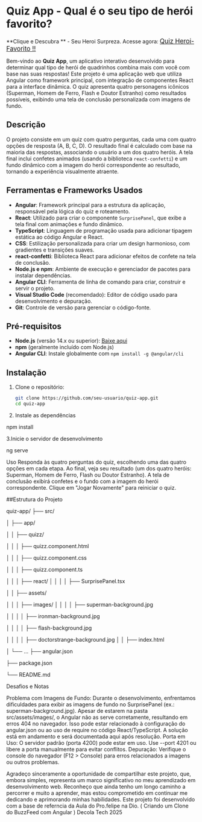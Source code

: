 # Quiz App - Qual é o seu tipo de herói favorito?

**Clique e Descubra ** - Seu  Heroi Surpreza. Acesse agora: <a href="https://dulcet-fudge-8224cf.netlify.app/" style="font-size:120%;" target="_blank">Quiz Heroi-Favorito !!</a>



Bem-vindo ao **Quiz App**, um aplicativo interativo desenvolvido para determinar qual tipo de herói de quadrinhos combina mais com você com base nas suas respostas! Este projeto é uma aplicação web que utiliza Angular como framework principal, com integração de componentes React para a interface dinâmica. O quiz apresenta quatro personagens icônicos (Superman, Homem de Ferro, Flash e Doutor Estranho) como resultados possíveis, exibindo uma tela de conclusão personalizada com imagens de fundo.

## Descrição

O projeto consiste em um quiz com quatro perguntas, cada uma com quatro opções de resposta (A, B, C, D). O resultado final é calculado com base na maioria das respostas, associando o usuário a um dos quatro heróis. A tela final inclui confetes animados (usando a biblioteca `react-confetti`) e um fundo dinâmico com a imagem do herói correspondente ao resultado, tornando a experiência visualmente atraente.

## Ferramentas e Frameworks Usados

- **Angular**: Framework principal para a estrutura da aplicação, responsável pela lógica do quiz e roteamento.
- **React**: Utilizado para criar o componente `SurprisePanel`, que exibe a tela final com animações e fundo dinâmico.
- **TypeScript**: Linguagem de programação usada para adicionar tipagem estática ao código Angular e React.
- **CSS**: Estilização personalizada para criar um design harmonioso, com gradientes e transições suaves.
- **react-confetti**: Biblioteca React para adicionar efeitos de confete na tela de conclusão.
- **Node.js e npm**: Ambiente de execução e gerenciador de pacotes para instalar dependências.
- **Angular CLI**: Ferramenta de linha de comando para criar, construir e servir o projeto.
- **Visual Studio Code** (recomendado): Editor de código usado para desenvolvimento e depuração.
- **Git**: Controle de versão para gerenciar o código-fonte.

## Pré-requisitos

- **Node.js** (versão 14.x ou superior): [Baixe aqui](https://nodejs.org/)
- **npm** (geralmente incluído com Node.js)
- **Angular CLI**: Instale globalmente com `npm install -g @angular/cli`

## Instalação

1. Clone o repositório:
   ```bash
   git clone https://github.com/seu-usuario/quiz-app.git
   cd quiz-app

2.  Instale as dependências
   
   npm install

3.Inicie o servidor de desenvolvimento

 ng serve  

 Uso
Responda às quatro perguntas do quiz, escolhendo uma das quatro opções em cada etapa.
Ao final, veja seu resultado (um dos quatro heróis: Superman, Homem de Ferro, Flash ou Doutor Estranho).
A tela de conclusão exibirá confetes e o fundo com a imagem do herói correspondente.
Clique em "Jogar Novamente" para reiniciar o quiz.

##Estrutura do Projeto

quiz-app/
├── src/

│   ├── app/

│   │   ├── quizz/

│   │   │   ├── quizz.component.html

│   │   │   ├── quizz.component.css

│   │   │   ├── quizz.component.ts

│   │   │   ├── react/
│   │   │   │   ├── SurprisePanel.tsx

│   │   ├── assets/

│   │   │   ├── images/
│   │   │   │   ├── superman-background.jpg

│   │   │   │   ├── ironman-background.jpg

│   │   │   │   ├── flash-background.jpg

│   │   │   │   ├── doctorstrange-background.jpg
│   │   ├── index.html

│   └── ...
├── angular.json

├── package.json

└── README.md


Desafios e Notas

Problema com Imagens de Fundo: Durante o desenvolvimento, enfrentamos dificuldades para exibir as imagens de fundo no SurprisePanel (ex.: superman-background.jpg). Apesar de estarem na pasta src/assets/images/, o Angular não as serve corretamente, resultando em erros 404 no navegador. Isso pode estar relacionado à configuração do angular.json ou ao uso de require no código React/TypeScript. A solução está em andamento e será documentada aqui após resolução.
Porta em Uso: O servidor padrão (porta 4200) pode estar em uso. Use --port 4201 ou libere a porta manualmente para evitar conflitos.
Depuração: Verifique o console do navegador (F12 > Console) para erros relacionados a imagens ou outros problemas.

Agradeço sinceramente a oportunidade de compartilhar este projeto, que, embora simples, representa um marco significativo no meu aprendizado em desenvolvimento web. Reconheço que ainda tenho um longo caminho a percorrer e muito a aprender, mas estou comprometido em continuar me dedicando e aprimorando minhas habilidades. Este projeto foi desenvolvido com a base de referncia da Aula do Pro.felipe na Dio. (
Criando um Clone do BuzzFeed com Angular ) Decola Tech 2025


